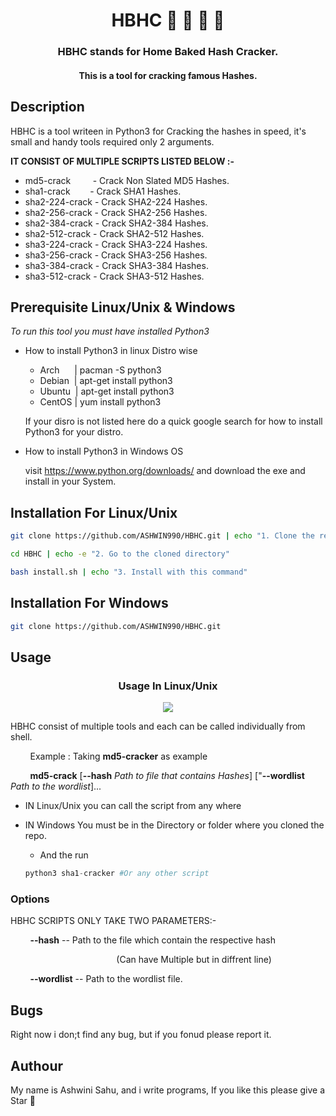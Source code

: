 <h1 align="center">HBHC 🏡 🍪 🔑 🔨</h1>

<h3 align="center">HBHC stands for Home Baked Hash Cracker.</h3>
<h4 align="center">This is a tool for cracking famous Hashes.</h4>

## Description

HBHC is a tool writeen in Python3 for Cracking the hashes in speed, it's small and handy tools required only 2 arguments.

**IT CONSIST OF MULTIPLE SCRIPTS LISTED BELOW :-**

* md5-crack &nbsp;&nbsp;&nbsp;&nbsp;&nbsp;&nbsp;&nbsp;&nbsp;- Crack Non Slated MD5 Hashes.
* sha1-crack &nbsp;&nbsp;&nbsp;&nbsp;&nbsp;&nbsp;&nbsp;- Crack SHA1 Hashes.
* sha2-224-crack - Crack SHA2-224 Hashes.
* sha2-256-crack - Crack SHA2-256 Hashes.
* sha2-384-crack - Crack SHA2-384 Hashes.
* sha2-512-crack - Crack SHA2-512 Hashes.
* sha3-224-crack - Crack SHA3-224 Hashes.
* sha3-256-crack - Crack SHA3-256 Hashes.
* sha3-384-crack - Crack SHA3-384 Hashes.
* sha3-512-crack - Crack SHA3-512 Hashes.

## Prerequisite Linux/Unix & Windows

*To run this tool you must have installed Python3*

* How to install Python3 in linux Distro wise
    * Arch &nbsp;&nbsp;&nbsp;&nbsp;&nbsp;| pacman -S python3
    * Debian &nbsp;| apt-get install python3
    * Ubuntu &nbsp;| apt-get install python3
    * CentOS | yum install python3

    If your disro is not listed here do a quick google search for how to install Python3 for your distro.

* How to install Python3 in Windows OS

    visit https://www.python.org/downloads/  and download the exe and install in your System.

## Installation For Linux/Unix

```sh
git clone https://github.com/ASHWIN990/HBHC.git | echo "1. Clone the repositry"

cd HBHC | echo -e "2. Go to the cloned directory"

bash install.sh | echo "3. Install with this command"
```

## Installation For Windows

```sh
git clone https://github.com/ASHWIN990/HBHC.git
```
## Usage
<h3 align="center">Usage In Linux/Unix</h3>
<p align="center">
    <img src="screenshots/usage.gif" align="center"></img>
</p>

HBHC consist of multiple tools and each can be called individually from shell.

&nbsp;&nbsp;&nbsp;&nbsp;&nbsp;&nbsp;&nbsp;&nbsp;Example : Taking **md5-cracker** as example

&nbsp;&nbsp;&nbsp;&nbsp;&nbsp;&nbsp;&nbsp;&nbsp;**md5-crack** [**--hash** *Path to file that contains Hashes*] ["**--wordlist** *Path to the wordlist*]...

* IN Linux/Unix you can call the script from any where

* IN Windows You must be in the Directory or folder where you cloned the repo.
    * And the run

    ```python
    python3 sha1-cracker #Or any other script
    ```

### Options 

HBHC SCRIPTS ONLY TAKE TWO PARAMETERS:-

&nbsp;&nbsp;&nbsp;&nbsp;&nbsp;&nbsp;&nbsp;&nbsp;**--hash** -- Path to the file which contain the respective hash

&nbsp;&nbsp;&nbsp;&nbsp;&nbsp;&nbsp;&nbsp;&nbsp;&nbsp;&nbsp;&nbsp;&nbsp;&nbsp;&nbsp;&nbsp;&nbsp;&nbsp;&nbsp;&nbsp;&nbsp;&nbsp;&nbsp;&nbsp;&nbsp;&nbsp;&nbsp;&nbsp;&nbsp;&nbsp;&nbsp;&nbsp;&nbsp;&nbsp;&nbsp;&nbsp;&nbsp;&nbsp;&nbsp;&nbsp;&nbsp;&nbsp;&nbsp;&nbsp;(Can have Multiple but in diffrent line)

&nbsp;&nbsp;&nbsp;&nbsp;&nbsp;&nbsp;&nbsp;&nbsp;**--wordlist** -- Path to the wordlist file.

## Bugs

Right now i don;t find any bug, but if you fonud please report it.

## Authour 

My name is Ashwini Sahu, and i write programs, If you like this please give a Star 🌟
